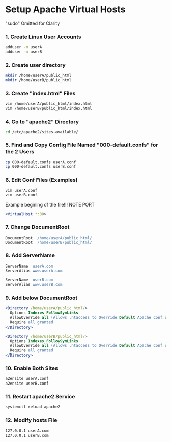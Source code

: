 # Setup Apache Virtual Hosts

"sudo" Omitted for Clarity

### 1. Create Linux User Accounts

```bash
adduser -m userA
adduser -m userB
```

### 2. Create user directory

```bash
mkdir /home/userA/public_html
mkdir /home/userB/public_html
```

### 3. Create "index.html" Files

```bash
vim /home/userA/public_html/index.html
vim /home/userB/public_html/index.html
```

### 4. Go to "apache2" Directory

```bash
cd /etc/apache2/sites-available/
```

### 5. Find and Copy Config File Named "000-default.confs" for the 2 Users

```bash
cp 000-default.confs userA.conf
cp 000-default.confs userB.conf
```

### 6. Edit Conf Files (Examples)

```bash
vim userA.conf
vim userB.conf
```

Example begining of the file!!! NOTE PORT

```apache
<VirtualHost *:80>
```

### 7. Change DocumentRoot

```apache
DocumentRoot  /home/userA/public_html/
DocumentRoot  /home/userB/public_html/
```

### 8. Add ServerName

```apache
ServerName  userA.com
ServerAlias www.userA.com
```

```apache
ServerName  userB.com
ServerAlias www.userB.com
```

### 9. Add <Directory> below DocumentRoot

```apache
<Directory /home/userA/public_html/>
  Options Indexes FollowSymLinks
  AllowOverride all (Allows .htaccess to Override Default Apache Conf on a Directory Bases)
  Require all granted
</Directory>
```

```apache
<Directory /home/userB/public_html/>
  Options Indexes FollowSymLinks
  AllowOverride all (Allows .htaccess to Override Default Apache Conf on a Directory Bases)
  Require all granted
</Directory>
```

### 10. Enable Both Sites

```bash
a2ensite userA.conf
a2ensite userB.conf
```

### 11. Restart apache2 Service

```bash
systemctl reload apache2
```

### 12. Modify hosts File

```bash
127.0.0.1 userA.com
127.0.0.1 userB.com
```
